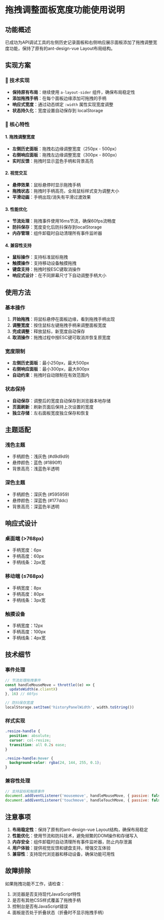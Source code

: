 # 拖拽调整面板宽度功能使用说明

## 功能概述

已成功为API调试工具的左侧历史记录面板和右侧响应展示面板添加了拖拽调整宽度功能，保持了原有的ant-design-vue Layout布局结构。

## 实现方案

### 🔧 技术实现
- **保持原有布局**：继续使用 `a-layout-sider` 组件，确保布局稳定性
- **添加拖拽手柄**：在每个面板边缘添加可拖拽的手柄
- **响应式宽度**：通过动态绑定 `:width` 属性实现宽度调整
- **状态持久化**：宽度设置自动保存到 localStorage

### 🎯 核心特性

#### 1. 拖拽调整宽度
- **左侧历史面板**：拖拽右边缘调整宽度（250px - 500px）
- **右侧响应面板**：拖拽左边缘调整宽度（300px - 800px）
- **实时反馈**：拖拽时显示蓝色手柄和背景高亮

#### 2. 视觉交互
- **悬停效果**：鼠标悬停时显示拖拽手柄
- **拖拽状态**：拖拽时手柄高亮，全局鼠标样式变为调整大小
- **平滑动画**：手柄出现/消失有平滑过渡效果

#### 3. 性能优化
- **节流处理**：拖拽事件使用16ms节流，确保60fps流畅度
- **防抖保存**：宽度变化后防抖保存到localStorage
- **内存管理**：组件卸载时自动清理所有事件监听器

#### 4. 兼容性支持
- **鼠标操作**：支持标准鼠标拖拽
- **触摸操作**：支持移动设备触摸拖拽
- **键盘支持**：拖拽时按ESC键取消操作
- **响应式设计**：在不同屏幕尺寸下自动调整手柄大小

## 使用方法

### 基本操作
1. **开始拖拽**：将鼠标悬停在面板边缘，看到拖拽手柄出现
2. **调整宽度**：按住鼠标左键拖拽手柄来调整面板宽度
3. **完成调整**：释放鼠标，新宽度自动保存
4. **取消操作**：拖拽过程中按ESC键可取消并恢复原宽度

### 宽度限制
- **左侧历史面板**：最小250px，最大500px
- **右侧响应面板**：最小300px，最大800px
- **自动约束**：拖拽时自动限制在有效范围内

### 状态保持
- **自动保存**：调整后的宽度自动保存到浏览器本地存储
- **页面刷新**：刷新页面后保持上次设置的宽度
- **独立存储**：左右面板宽度独立保存和恢复

## 主题适配

### 浅色主题
- 手柄颜色：浅灰色 (#d9d9d9)
- 悬停颜色：蓝色 (#1890ff)
- 背景高亮：浅蓝色半透明

### 深色主题
- 手柄颜色：深灰色 (#595959)
- 悬停颜色：深蓝色 (#177ddc)
- 背景高亮：深蓝色半透明

## 响应式设计

### 桌面端 (>768px)
- 手柄宽度：6px
- 手柄高度：60px
- 手柄线条：2px宽

### 移动端 (≤768px)
- 手柄宽度：8px
- 手柄高度：80px
- 手柄线条：3px宽

### 触摸设备
- 手柄宽度：12px
- 手柄高度：100px
- 手柄线条：4px宽

## 技术细节

### 事件处理
```javascript
// 节流处理拖拽事件
const handleMouseMove = throttle((e) => {
  updateWidth(e.clientX)
}, 16) // 60fps

// 防抖保存宽度
localStorage.setItem('historyPanelWidth', width.toString())
```

### 样式实现
```css
.resize-handle {
  position: absolute;
  cursor: col-resize;
  transition: all 0.2s ease;
}

.resize-handle:hover {
  background-color: rgba(24, 144, 255, 0.1);
}
```

### 兼容性处理
```javascript
// 支持鼠标和触摸事件
document.addEventListener('mousemove', handleMouseMove, { passive: false })
document.addEventListener('touchmove', handleTouchMove, { passive: false })
```

## 注意事项

1. **布局稳定性**：保持了原有的ant-design-vue Layout结构，确保布局稳定
2. **性能优化**：使用节流和防抖技术，避免频繁的DOM操作和存储写入
3. **内存安全**：组件卸载时自动清理所有事件监听器，防止内存泄漏
4. **用户体验**：提供视觉反馈和键盘支持，增强交互体验
5. **兼容性**：支持现代浏览器和移动设备，确保功能可用性

## 故障排除

如果拖拽功能不工作，请检查：
1. 浏览器是否支持现代JavaScript特性
2. 是否有其他CSS样式覆盖了拖拽手柄
3. 控制台是否有JavaScript错误
4. 面板是否处于折叠状态（折叠时不显示拖拽手柄）
